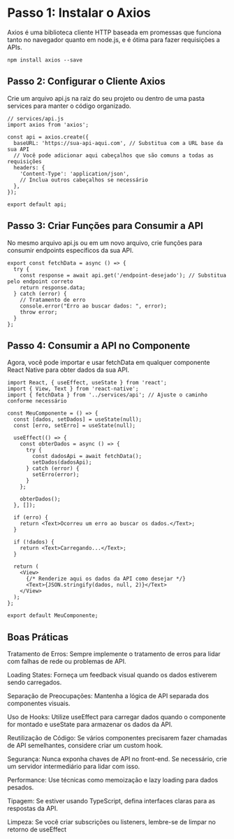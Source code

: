 # Passo 1: Instalar o Axios

Axios é uma biblioteca cliente HTTP baseada em promessas que funciona tanto no navegador quanto em node.js, e é ótima para fazer requisições a APIs.

```
npm install axios --save
```
## Passo 2: Configurar o Cliente Axios
  
Crie um arquivo api.js na raiz do seu projeto ou dentro de uma pasta services para manter o código organizado.

```
// services/api.js
import axios from 'axios';

const api = axios.create({
  baseURL: 'https://sua-api-aqui.com', // Substitua com a URL base da sua API
  // Você pode adicionar aqui cabeçalhos que são comuns a todas as requisições
  headers: {
    'Content-Type': 'application/json',
    // Inclua outros cabeçalhos se necessário
  },
});

export default api;
```

## Passo 3: Criar Funções para Consumir a API

No mesmo arquivo api.js ou em um novo arquivo, crie funções para consumir endpoints específicos da sua API.

```
export const fetchData = async () => {
  try {
    const response = await api.get('/endpoint-desejado'); // Substitua pelo endpoint correto
    return response.data;
  } catch (error) {
    // Tratamento de erro
    console.error("Erro ao buscar dados: ", error);
    throw error;
  }
};
```
## Passo 4: Consumir a API no Componente

Agora, você pode importar e usar fetchData em qualquer componente React Native para obter dados da sua API.


```
import React, { useEffect, useState } from 'react';
import { View, Text } from 'react-native';
import { fetchData } from '../services/api'; // Ajuste o caminho conforme necessário

const MeuComponente = () => {
  const [dados, setDados] = useState(null);
  const [erro, setErro] = useState(null);

  useEffect(() => {
    const obterDados = async () => {
      try {
        const dadosApi = await fetchData();
        setDados(dadosApi);
      } catch (error) {
        setErro(error);
      }
    };

    obterDados();
  }, []);

  if (erro) {
    return <Text>Ocorreu um erro ao buscar os dados.</Text>;
  }

  if (!dados) {
    return <Text>Carregando...</Text>;
  }

  return (
    <View>
      {/* Renderize aqui os dados da API como desejar */}
      <Text>{JSON.stringify(dados, null, 2)}</Text>
    </View>
  );
};

export default MeuComponente;
```

## Boas Práticas
Tratamento de Erros: Sempre implemente o tratamento de erros para lidar com falhas de rede ou problemas de API.
&nbsp;

Loading States: Forneça um feedback visual quando os dados estiverem sendo carregados.
&nbsp;

Separação de Preocupações: Mantenha a lógica de API separada dos componentes visuais.
&nbsp;

Uso de Hooks: Utilize useEffect para carregar dados quando o componente for montado e useState para armazenar os dados da API.
&nbsp;

Reutilização de Código: Se vários componentes precisarem fazer chamadas de API semelhantes, considere criar um custom hook.
&nbsp;

Segurança: Nunca exponha chaves de API no front-end. Se necessário, crie um servidor intermediário para lidar com isso.
&nbsp;

Performance: Use técnicas como memoização e lazy loading para dados pesados.
&nbsp;

Tipagem: Se estiver usando TypeScript, defina interfaces claras para as respostas da API.
&nbsp;

Limpeza: Se você criar subscrições ou listeners, lembre-se de limpar no retorno de useEffect
